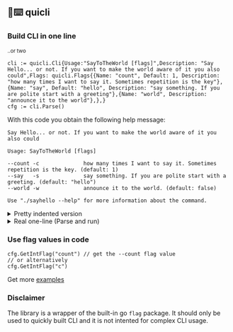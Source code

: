 ## 🏃⌨️ quicli
### Build CLI in one line
<sup>..or two</sup>


```golang
cli := quicli.Cli{Usage:"SayToTheWorld [flags]",Description: "Say Hello... or not. If you want to make the world aware of it you also could",Flags: quicli.Flags{{Name: "count", Default: 1, Description: "how many times I want to say it. Sometimes repetition is the key"},{Name: "say", Default: "hello", Description: "say something. If you are polite start with a greeting"},{Name: "world", Description: "announce it to the world"},},}
cfg := cli.Parse()
```

With this code you obtain the following help message:
```
Say Hello... or not. If you want to make the world aware of it you also could

Usage: SayToTheWorld [flags]

--count -c              how many times I want to say it. Sometimes repetition is the key. (default: 1)
--say   -s              say something. If you are polite start with a greeting. (default: "hello")
--world -w              announce it to the world. (default: false)

Use "./sayhello --help" for more information about the command.
```

<details>
    <summary>Pretty indented version</summary>

```golang
cli := quicli.Cli{
  Usage:       "SayToTheWorld [flags]",
  Description: "Say Hello... or not. If you want to make the world aware of it you also could",
  Flags: quicli.Flags{
    {Name: "count", Default: 1, Description: "how many times I want to say it. Sometimes repetition is the key"},
    {Name: "say", Default: "hello", Description: "say something. If you are polite start with a greeting"},
    {Name: "world", Description: "announce it to the world"},
  },
}
cfg := cli.Parse()
```
</details>

<details>
    <summary>Real one-line (Parse and run)</summary>

```golang
quicli.Run(quicli.Cli{Usage:"SayToTheWorld [flags]",Description: "Say Hello... or not. If you want to make the world aware of it you also could",Flags: quicli.Flags{{Name: "count", Default: 1, Description: "how many times I want to say it. Sometimes repetition is the key"},{Name: "say", Default: "hello", Description: "say something. If you are polite start with a greeting"},{Name: "world", Description: "announce it to the world"},},Function: SayHello,})
```
</details>

### Use flag values in code
```golang
cfg.GetIntFlag("count") // get the --count flag value
// or alternatively
cfg.GetIntFlag("c")
```

Get more  [examples](examples/)

### Disclaimer
The library is a wrapper of the built-in go `flag` package. It should only be used to quickly built CLI and it is not intented for complex CLI usage.
